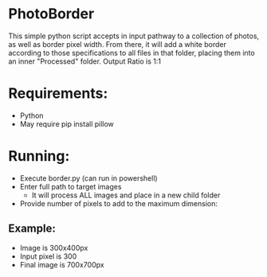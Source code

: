 # PhotoBorder
This simple python script accepts in input pathway to a collection of photos, as well as border pixel width. From there, it will add a white border according to those specifications to all files in that folder, placing them into an inner "Processed" folder.
Output Ratio is 1:1

# Requirements:
- Python
- May require pip install pillow

# Running:
- Execute border.py (can run in powershell)
- Enter full path to target images
    - It will process ALL images and place in a new child folder
- Provide number of pixels to add to the maximum dimension:

## Example:
- Image is 300x400px
- Input pixel is 300
- Final image is 700x700px

